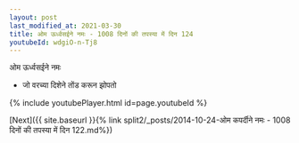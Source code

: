 ```yaml
---
layout: post
last_modified_at: 2021-03-30
title: ओम ऊर्ध्वसईने नमः - 1008 दिनों की तपस्या में दिन 124
youtubeId: wdgiO-n-Tj8
---
```

 
 
 ओम ऊर्ध्वसईने नमः  
 
 -  जो वरच्या दिशेने तोंड करून झोपतो 
 
  
 
  
 
 
 
 
 
 


{% include youtubePlayer.html id=page.youtubeId %}
 
[Next]({{ site.baseurl }}{% link  split2/_posts/2014-10-24-ओम कपर्दीने नमः - 1008 दिनों की तपस्या में दिन 122.md%})
 

